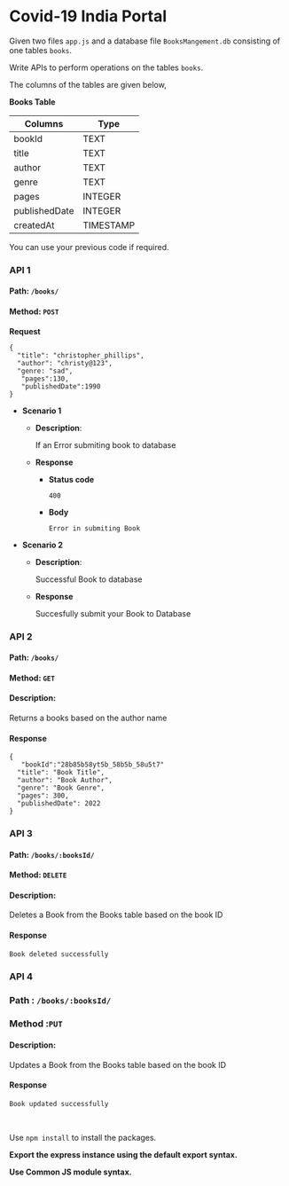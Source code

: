 # Covid-19 India Portal

Given two files `app.js` and a database file `BooksMangement.db` consisting of  one tables `books`.

Write APIs to perform operations on the tables `books`.

The columns of the tables are given below,


**Books  Table**

| Columns       | Type    |
| ------------- | ------- |
| bookId        | TEXT    |
| title         | TEXT    |
| author        | TEXT    |
| genre         | TEXT    |
| pages         | INTEGER |
| publishedDate | INTEGER |
| createdAt     |TIMESTAMP|

You can use your previous code if required.


### API 1

#### Path: `/books/`

#### Method: `POST`

**Request**

```
{
  "title": "christopher_phillips",
  "author": "christy@123",
  "genre: "sad",
   "pages":130,
   "publishedDate":1990
}
```

- **Scenario 1**

  - **Description**:

     If an Error submiting book to database

  - **Response**
    - **Status code**
      ```
      400
      ```
    - **Body**
      ```
      Error in submiting Book
      ```

- **Scenario 2**

  - **Description**:

    Successful Book to database 

  - **Response**

      Succesfully submit your Book to Database 



### API 2

#### Path: `/books/`

#### Method: `GET`

#### Description:

Returns a books  based on the author name 

#### Response

```
{
   "bookId":"28b85b58yt5b_58b5b_58u5t7"
  "title": "Book Title",
  "author": "Book Author",
  "genre": "Book Genre",
  "pages": 300,
  "publishedDate": 2022
}
```



### API 3

#### Path: `/books/:booksId/`

#### Method: `DELETE`

#### Description:

Deletes a Book from the Books  table based on the book ID

#### Response

```
Book deleted successfully

```

### API 4 

### Path : `/books/:booksId/`

### Method :`PUT`

#### Description:

Updates a Book from the Books  table based on the book ID

#### Response

```
Book updated successfully

```

<br/>

Use `npm install` to install the packages.

**Export the express instance using the default export syntax.**

**Use Common JS module syntax.**
